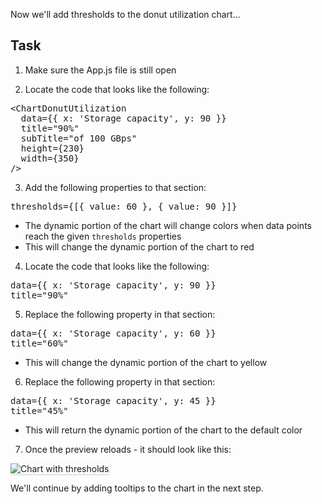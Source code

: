 Now we'll add thresholds to the donut utilization chart...

## Task

1) Make sure the App.js file is still open

2) Locate the code that looks like the following:

<pre class="file">
&lt;ChartDonutUtilization
  data={{ x: &#39;Storage capacity&#39;, y: 90 }}
  title=&quot;90%&quot;
  subTitle=&quot;of 100 GBps&quot;
  height={230}
  width={350}
/&gt;
</pre>

3) Add the following properties to that section:

<pre class="file" data-target="clipboard">
thresholds={[{ value: 60 }, { value: 90 }]}
</pre>

- The dynamic portion of the chart will change colors when data points reach the given `thresholds` properties
- This will change the dynamic portion of the chart to red

4) Locate the code that looks like the following:

<pre class="file">
data={{ x: &#39;Storage capacity&#39;, y: 90 }}
title=&quot;90%&quot;
</pre>

5) Replace the following property in that section:

<pre class="file" data-target="clipboard">
data={{ x: &#39;Storage capacity&#39;, y: 60 }}
title=&quot;60%&quot;
</pre>

- This will change the dynamic portion of the chart to yellow

6) Replace the following property in that section:

<pre class="file" data-target="clipboard">
data={{ x: &#39;Storage capacity&#39;, y: 45 }}
title=&quot;45%&quot;
</pre>

- This will return the dynamic portion of the chart to the default color

7) Once the preview reloads - it should look like this:
<img src="donut-utilization-chart/assets/thresholds.png" alt="Chart with thresholds" style="box-shadow: rgba(3, 3, 3, 0.2) 0px 1.25px 2.5px 0px;" />

We'll continue by adding tooltips to the chart in the next step.
